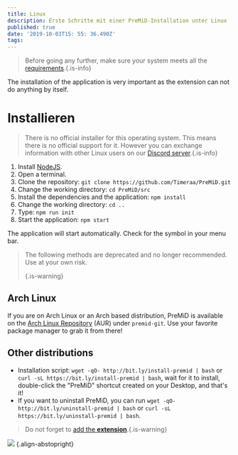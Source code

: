 ```yaml
---
title: Linux
description: Erste Schritte mit einer PreMiD-Installation unter Linux
published: true
date: '2019-10-03T15: 55: 36.490Z'
tags:
---
```


> Before going any further, make sure your system meets all the [requirements](/install/requirements).{.is-info}

The installation of the application is very important as the extension can not do anything by itself.

# Installieren
> There is no official installer for this operating system. This means there is no official support for it. However you can exchange information with other Linux users on our [Discord server](https://discord.gg/premid/).{.is-info}

1. Install [NodeJS](https://nodejs.org/en/).
2. Open a terminal.
3. Clone the repository: `git clone https://github.com/Timeraa/PreMiD.git`
4. Change the working directory: `cd PreMiD/src`
5. Install the dependencies and the application: `npm install`
6. Change the working directory: `cd ..`
7. Type: `npm run init`
8. Start the application: `npm start`

The application will start automatically. Check for the symbol in your menu bar.

> The following methods are deprecated and no longer recommended. Use at your own risk. 
> 
> {.is-warning}

## Arch Linux
If you are on Arch Linux or an Arch based distribution, PreMiD is available on the [Arch Linux Repository](https://aur.archlinux.org/packages/premid-git/) (AUR) under `premid-git`. Use your favorite package manager to grab it from there!

## Other distributions
- Installation script: `wget -qO- http://bit.ly/install-premid | bash` or `curl -sL https://bit.ly/install-premid | bash`, wait for it to install, double-click the "PreMiD" shortcut created on your Desktop, and that's it!
- If you want to uninstall PreMiD, you can run `wget -qO- http://bit.ly/uninstall-premid | bash` or `curl -sL https://bit.ly/uninstall-premid | bash`.

> Do not forget to [add the **extension**](/install).{.is-warning}

![](https://a.icons8.com/TqgWTTfw/Oy7xHF/svg.svg) {.align-abstopright}